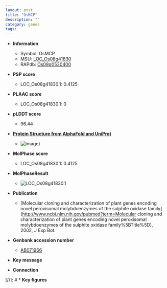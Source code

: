 ```yaml
---
layout: post
title: "OsMCP"
description: ""
category: genes
tags: 
---
```


* **Information**  
    + Symbol: OsMCP  
    + MSU: [LOC_Os08g41830](http://rice.plantbiology.msu.edu/cgi-bin/ORF_infopage.cgi?orf=LOC_Os08g41830)  
    + RAPdb: [Os08g0530400](http://rapdb.dna.affrc.go.jp/viewer/gbrowse_details/irgsp1?name=Os08g0530400)  

* **PSP score**  
    + LOC_Os08g41830.1: 0.4125 

* **PLAAC score**  
    + LOC_Os08g41830.1: 0 

* **pLDDT score**
    + 96.44

* **[Protein Structure from AlphaFold and UniProt](https://www.uniprot.org/uniprotkb/Q8LP96/entry#structure)**
    + ![image](https://ricepsp.github.io/images/Q8/AF-Q8LP96-F1.png))

* **MolPhase score**
    + LOC_Os08g41830.1: 0.4125

* **MolPhaseResult**
    + ![LOC_Os08g41830.1](https://ricepsp.github.io/pictures/LOC_Os08g/LOC_Os08g41830.1.png)

* **Publication**  
    + [Molecular cloning and characterization of plant genes encoding novel peroxisomal molybdoenzymes of the sulphite oxidase family](http://www.ncbi.nlm.nih.gov/pubmed?term=Molecular cloning and characterization of plant genes encoding novel peroxisomal molybdoenzymes of the sulphite oxidase family%5BTitle%5D), 2002, J Exp Bot.

* **Genbank accession number**  
    + [AB071966](http://www.ncbi.nlm.nih.gov/nuccore/AB071966)

* **Key message**  

* **Connection**  

[//]: # * **Key figures**  


